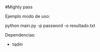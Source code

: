 #Mighty pass

Ejemplo modo de uso: 

python main.py -p password -o resultado.txt

Dependencias:
- tqdm